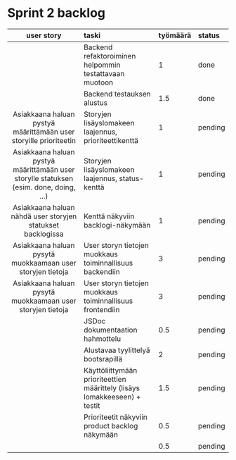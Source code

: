 # Sprint 2 backlog

| user story | taski | työmäärä | status |
| :-----------:|:-----------| :------| :------|
|              | Backend refaktoroiminen helpommin testattavaan muotoon  | 1 | done |
|              | Backend testauksen alustus  | 1.5 | done |
| Asiakkaana haluan pystyä määrittämään user storyille prioriteetin | Storyjen lisäyslomakeen laajennus, prioriteettikenttä  | 1 | pending |
| Asiakkaana haluan pystyä määrittämään user storylle statuksen (esim. done, doing, ...) | Storyjen lisäyslomakeen laajennus, status-kenttä  | 1 | pending |
| Asiakkaana haluan nähdä user storyjen statukset backlogissa | Kenttä näkyviin backlogi-näkymään  | 1 | pending |
| Asiakkaana haluan pysytä muokkaamaan user storyjen tietoja | User storyn tietojen muokkaus toiminnallisuus backendiin | 3 | pending |
| Asiakkaana haluan pysytä muokkaamaan user storyjen tietoja | User storyn tietojen muokkaus toiminnallisuus frontendiin | 3 | pending |
|              | JSDoc dokumentaation hahmottelu  | 0.5 | pending |
|              | Alustavaa tyylittelyä bootsrapillä  | 2 | pending |
|              | Käyttöliittymään prioriteettien määrittely (lisäys lomakkeeseen) + testit  | 1.5 | pending |
|              | Prioriteetit näkyviin product backlog näkymään  | 0.5 | pending |
|              |   | 0.5 | pending |